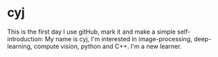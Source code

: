 # cyj

This is the first day I use gitHub, mark it and make a simple self-introduction:
My name is cyj, I'm interested in image-processing, deep-learning, compute vision, python and C++. I'm a new learner. 
